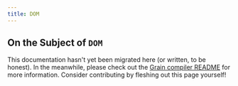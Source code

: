 ```yaml
---
title: DOM
---
```


## On the Subject of `DOM`

This documentation hasn't yet been migrated here (or written, to be honest). In the meanwhile, please check out the [Grain compiler README](https://github.com/grain-lang/grain/blob/master/README.md) for more information. Consider contributing by fleshing out this page yourself!